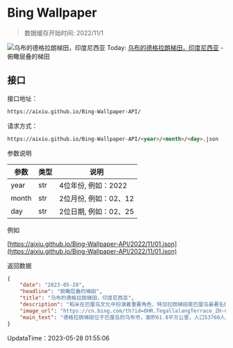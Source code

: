 # Bing Wallpaper

> 数据缓存开始时间: 2022/11/1

![乌布的德格拉朗梯田，印度尼西亚](https://cn.bing.com/th?id=OHR.TegallalangTerrace_ZH-CN8126456968_1920x1080.webp)
Today: [乌布的德格拉朗梯田，印度尼西亚](https://cn.bing.com/th?id=OHR.TegallalangTerrace_ZH-CN8126456968_1920x1080.webp) - 俯瞰层叠的梯田

## 接口

接口地址：

```html
https://aixiu.github.io/Bing-Wallpaper-API/
```

请求方式：

```html
https://aixiu.github.io/Bing-Wallpaper-API/<year>/<month>/<day>.json
```

参数说明

| 参数 | 类型 | 说明 |
| - | - | - |
| year | str | 4位年份, 例如：2022 |
| month | str | 2位月份, 例如：02、12 |
| day | str | 2位日期, 例如：02、25 |

例如

[https://aixiu.github.io/Bing-Wallpaper-API/2022/11/01.json](https://aixiu.github.io/Bing-Wallpaper-API/2022/11/01.json)

返回数据

```json
{
    "date": "2023-05-28",
    "headline": "俯瞰层叠的梯田",
    "title": "乌布的德格拉朗梯田，印度尼西亚",
    "description": "稻米在巴厘岛文化中扮演着重要角色，特加拉朗梯田是巴厘岛最著名的稻田之一。德格拉朗梯田利用独特的供水系统进行水稻种植，优化了水的配置及使用。传统的巴厘岛灌溉系统，被称为苏巴克（Subak），效率极高，目前已被联合国教科文组织列为世界遗产。从空中俯瞰特加拉朗梯田，田野风光令人惊叹。如果你要去巴厘岛，一定要去特加拉朗梯田看看。",
    "image_url": "https://cn.bing.com/th?id=OHR.TegallalangTerrace_ZH-CN8126456968_1920x1080.webp",
    "main_text": "德格拉朗梯田位于巴厘岛的乌布市，面积61.8平方公里，人口53760人。层叠的梯田是该地区著名的旅游景点。"
}
```

UpdataTime：2023-05-28 01:55:06
